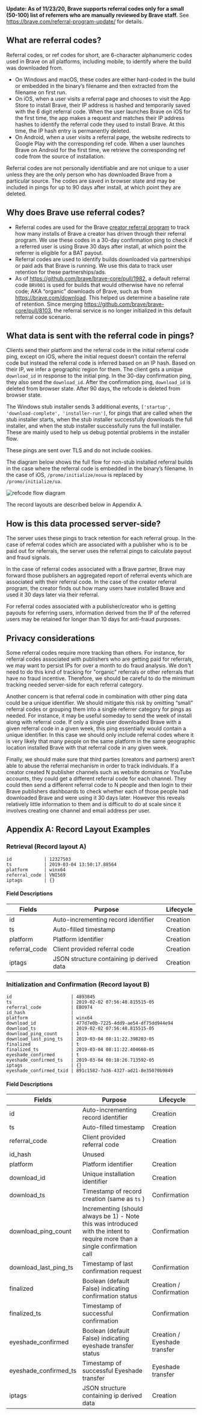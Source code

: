 **Update: As of 11/23/20, Brave supports referral codes only for a small (50-100) list of referrers who are manually reviewed by Brave staff.** See https://brave.com/referral-program-update/ for details.

## What are referral codes?

Referral codes, or ref codes for short, are 6-character alphanumeric codes used in Brave on all platforms, including mobile, to identify where the build was downloaded from.

* On Windows and macOS, these codes are either hard-coded in the build or embedded in the binary’s filename and then extracted from the filename on first run.
* On iOS, when a user visits a referral page and chooses to visit the App Store to install Brave, their IP address is hashed and temporarily saved with the 6 digit referral code. When the user launches Brave on iOS for the first time, the app makes a request and matches their IP address hashes to identify the referral code they used to install Brave. At this time, the IP hash entry is permanently deleted.
* On Android, when a user visits a referral page, the website redirects to Google Play with the corresponding ref code. When a user launches Brave on Android for the first time, we retrieve the corresponding ref code from the source of installation.

Referral codes are not personally identifiable and are not unique to a user unless they are the only person who has downloaded Brave from a particular source. The codes are saved in browser state and may be included in pings for up to 90 days after install, at which point they are deleted.


## Why does Brave use referral codes?
* Referral codes are used for the Brave [creator referral program](https://brave.com/refer/) to track how many installs of Brave a creator has driven through their referral program. We use these codes in a 30-day confirmation ping to check if a referred user is using Brave 30 days after install, at which point the referrer is eligible for a BAT payout.
* Referral codes are used to identify builds downloaded via partnerships or paid ads that Brave is running. We use this data to track user retention for these partnerships/ads.
* As of https://github.com/brave/brave-core/pull/1982, a default referral code `BRV001` is used for builds that would otherwise have no referral code; AKA “organic” downloads of Brave, such as from https://brave.com/download. This helped us determine a baseline rate of retention. Since merging https://github.com/brave/brave-core/pull/8103, the referral service is no longer initialized in this default referral code scenario.

## What data is sent with the referral code in pings?

Clients send their platform and the referral code in the initial referral code ping, except on iOS, where the initial request doesn’t contain the referral code but instead the referral code is inferred based on an IP hash. Based on their IP, we infer a geographic region for them. The client gets a unique `download_id` in response to the initial ping. In the 30-day confirmation ping, they also send the `download_id`. After the confirmation ping, `download_id` is deleted from browser state. After 90 days, the refcode is deleted from browser state.

The Windows stub installer sends 3 additional events, `['startup', 'download-complete', 'installer-run']`, for pings that are called when the stub installer starts, when the stub installer successfully downloads the full installer, and when the stub installer successfully runs the full installer. These are mainly used to help us debug potential problems in the installer flow.

These pings are sent over TLS and do not include cookies.

The diagram below shows the full flow for non-stub installed referral builds in the case where the referral code is embedded in the binary’s filename. In the case of iOS, `/promo/initialize/noua` is replaced by `/promo/initialize/ua`.

![refcode flow diagram](https://i.imgur.com/KQx2P67.png)

The record layouts are described below in Appendix A.


## How is this data processed server-side?

The server uses these pings to track retention for each referral group. In the case of referral codes which are associated with a publisher who is to be paid out for referrals, the server uses the referral pings to calculate payout and fraud signals. 

In the case of referral codes associated with a Brave partner, Brave may forward those publishers an aggregated report of referral events which are associated with their referral code. In the case of the creator referral program, the creator finds out how many users have installed Brave and used it 30 days later via their referral.


For referral codes associated with a publisher/creator who is getting payouts for referring users, information derived from the IP of the referred users may be retained for longer than 10 days for anti-fraud purposes. 

## Privacy considerations

Some referral codes require more tracking than others. For instance, for referral codes associated with publishers who are getting paid for referrals, we may want to persist IPs for over a month to do fraud analysis. We don't need to do this kind of tracking for "organic" referrals or other referrals that have no fraud incentive. Therefore, we should be careful to do the minimum tracking needed server-side for each referral category.

Another concern is that referral code in combination with other ping data could be a unique identifier. We should mitigate this risk by omitting “small” referral codes or grouping them into a single referrer category for pings as needed. For instance, it may be useful someday to send the week of install along with referral code. If only a single user downloaded Brave with a given referral code in a given week, this ping essentially would contain a unique identifier. In this case we should only include referral codes where it is very likely that many people on the same platform in the same geographic location installed Brave with that referral code in any given week.

Finally, we should make sure that third parties (creators and partners) aren’t able to abuse the referral mechanism in order to track individuals. If a creator created N publisher channels such as website domains or YouTube accounts, they could get a different referral code for each channel. They could then send a different referral code to N people and then login to their Brave publishers dashboards to check whether each of those people had downloaded Brave and were using it 30 days later. However this reveals relatively little information to them and is difficult to do at scale since it involves creating one channel and email address per user.

## Appendix A: Record Layout Examples

### Retrieval (Record layout A)

```
id            | 12327503
ts            | 2019-03-04 13:50:17.88564
platform      | winx64
referral_code | VNI569
iptags        | {}
```

#### Field Descriptions

Fields | Purpose | Lifecycle
------ | ------- | ---------
id | Auto-incrementing record identifier | Creation
ts | Auto-filled timestamp | Creation
platform | Platform identifier | Creation
referral_code | Client provided referral code | Creation
iptags | JSON structure containing ip derived data | Creation

### Initialization and Confirmation (Record layout B)

```
id                      | 4893845
ts                      | 2019-02-02 07:56:48.815515-05
referral_code           | EBO974
id_hash                 |
platform                | winx64
download_id             | 477d7e0b-7225-4dd9-ae54-df75dd944e94
download_ts             | 2019-02-02 07:56:48.815515-05
download_ping_count     | 1
download_last_ping_ts   | 2019-03-04 08:11:22.398203-05
finalized               | t
finalized_ts            | 2019-03-04 08:11:22.404668-05
eyeshade_confirmed      | t
eyeshade_confirmed_ts   | 2019-03-04 08:18:26.713592-05
iptags                  | {}
eyeshade_confirmed_txid | 891c1582-7a36-4327-ad21-8e35070b9849
```

#### Field Descriptions

Fields | Purpose | Lifecycle
------ | ------- | ---------
id | Auto-incrementing record identifier | Creation
ts | Auto-filled timestamp | Creation
referral_code | Client provided referral code | Creation
id_hash | Unused
platform | Platform identifier | Creation
download_id | Unique installation identifier | Creation
download_ts | Timestamp of record creation (same as `ts` ) | Confirmation
download_ping_count | Incrementing (should always be 1) - Note this was introduced with the intent to require more than a single confirmation call | Confirmation
download_last_ping_ts | Timestamp of last confirmation request | Confirmation
finalized | Boolean (default False) indicating confirmation status | Creation / Confirmation
finalized_ts | Timestamp of successful confirmation | Confirmation
eyeshade_confirmed | Boolean (default False) indicating eyeshade transfer status | Creation / Eyeshade transfer
eyeshade_confirmed_ts | Timestamp of successful Eyeshade transfer | Eyeshade transfer
iptags | JSON structure containing ip derived data | Creation


